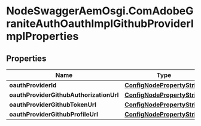 # NodeSwaggerAemOsgi.ComAdobeGraniteAuthOauthImplGithubProviderImplProperties

## Properties

Name | Type | Description | Notes
------------ | ------------- | ------------- | -------------
**oauthProviderId** | [**ConfigNodePropertyString**](ConfigNodePropertyString.md) |  | [optional] 
**oauthProviderGithubAuthorizationUrl** | [**ConfigNodePropertyString**](ConfigNodePropertyString.md) |  | [optional] 
**oauthProviderGithubTokenUrl** | [**ConfigNodePropertyString**](ConfigNodePropertyString.md) |  | [optional] 
**oauthProviderGithubProfileUrl** | [**ConfigNodePropertyString**](ConfigNodePropertyString.md) |  | [optional] 


